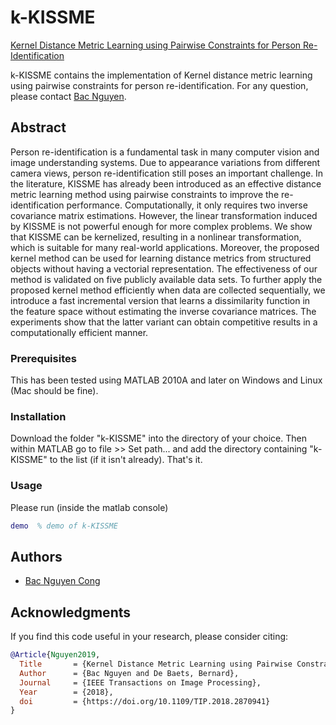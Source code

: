 # k-KISSME
[Kernel Distance Metric Learning using Pairwise Constraints for Person Re-Identification](https://doi.org/10.1109/TIP.2018.2870941)

k-KISSME contains the implementation of Kernel distance metric learning using pairwise constraints for person re-identification.
For any question, please contact [Bac Nguyen](mailto:Bac.NguyenCong@ugent.be).

## Abstract
Person re-identification is a fundamental task in many computer vision and image understanding systems. Due to appearance variations from different camera views, person re-identification still poses an important challenge. In the literature, KISSME has already been introduced as an effective distance metric learning method using pairwise constraints to  improve the re-identification performance. Computationally, it only requires two inverse covariance matrix estimations. However, the linear transformation induced by KISSME is not powerful enough for more complex problems. We show that KISSME can be kernelized, resulting in a nonlinear transformation, which is suitable for many real-world applications. Moreover, the proposed kernel method can be used for learning distance metrics from structured objects without having a vectorial representation. The effectiveness of our method is validated on five publicly available data sets. To further apply the proposed kernel method efficiently when data are collected sequentially, we introduce a fast incremental version that learns a dissimilarity function in the feature space without estimating the inverse covariance matrices. The experiments show that the latter variant can obtain competitive results in a computationally efficient manner.

### Prerequisites
This has been tested using MATLAB 2010A and later on Windows and Linux (Mac should be fine).

### Installation
Download the folder "k-KISSME" into the directory of your choice. Then within MATLAB go to file >> Set path... and add the directory containing "k-KISSME" to the list (if it isn't already). That's it.

### Usage

Please run (inside the matlab console)
```matlab
demo  % demo of k-KISSME
```

## Authors

* [Bac Nguyen Cong](https://github.com/bacnguyencong)

## Acknowledgments
If you find this code useful in your research, please consider citing:
``` bibtex
@Article{Nguyen2019,
  Title       = {Kernel Distance Metric Learning using Pairwise Constraints for Person Re-Identification},
  Author      = {Bac Nguyen and De Baets, Bernard},
  Journal     = {IEEE Transactions on Image Processing},
  Year        = {2018},
  doi         = {https://doi.org/10.1109/TIP.2018.2870941}
}
```
